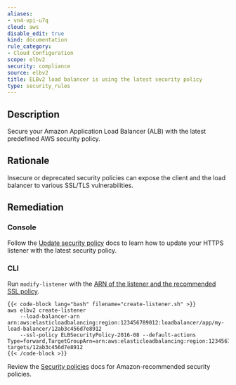 ```yaml
---
aliases:
- vn4-vpi-u7q
cloud: aws
disable_edit: true
kind: documentation
rule_category:
- Cloud Configuration
scope: elbv2
security: compliance
source: elbv2
title: ELBv2 load balancer is using the latest security policy
type: security_rules
---
```


## Description

Secure your Amazon Application Load Balancer (ALB) with the latest predefined AWS security policy.

## Rationale

Insecure or deprecated security policies can expose the client and the load balancer to various SSL/TLS vulnerabilities.

## Remediation

### Console

Follow the [Update security policy][1] docs to learn how to update your HTTPS listener with the latest security policy.

### CLI

Run `modify-listener` with the [ARN of the listener and the recommended SSL policy][2].

    {{< code-block lang="bash" filename="create-listener.sh" >}}
    aws elbv2 create-listener
        --load-balancer-arn arn:aws:elasticloadbalancing:region:123456789012:loadbalancer/app/my-load-balancer/12ab3c456d7e8912
        --ssl-policy ELBSecurityPolicy-2016-08 --default-actions Type=forward,TargetGroupArn=arn:aws:elasticloadbalancing:region:123456789012:targetgroup/my-targets/12ab3c456d7e8912
    {{< /code-block >}}

Review the [Security policies][3] docs for Amazon-recommended security policies.

[1]: https://docs.aws.amazon.com/elasticloadbalancing/latest/application/listener-update-certificates.html#update-security-policy
[2]: https://awscli.amazonaws.com/v2/documentation/api/latest/reference/elbv2/modify-listener.html
[3]: https://docs.aws.amazon.com/elasticloadbalancing/latest/application/create-https-listener.html#describe-ssl-policies
